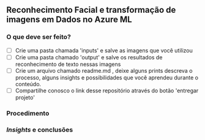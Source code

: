 ## Reconhecimento Facial e transformação de imagens em Dados no Azure ML

### O que deve ser feito?
- [ ] Crie uma pasta chamada 'inputs' e salve as imagens que você utilizou
- [ ] Crie uma pasta chamado 'output' e salve os resultados de reconhecimento de texto nessas imagens
- [ ] Crie um arquivo chamado readme.md , deixe alguns prints descreva o processo, alguns insights e possibilidades que você aprendeu durante o conteúdo.
- [ ] Compartilhe conosco o link desse repositório através do botão 'entregar projeto'

### Procedimento

### *Insights* e conclusões